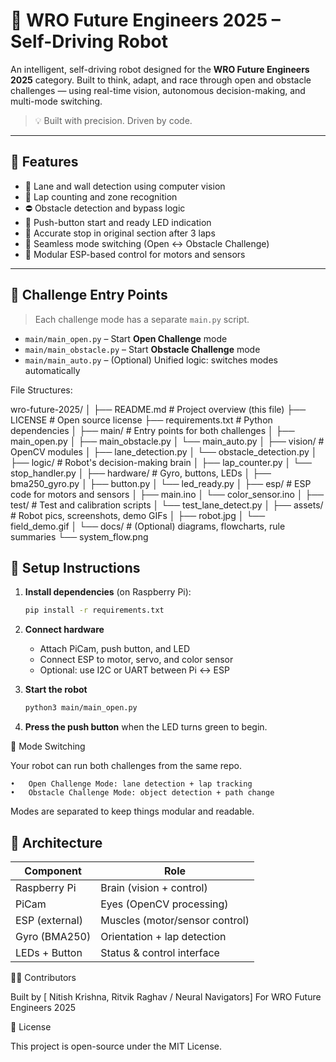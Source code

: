 # 🤖 WRO Future Engineers 2025 – Self-Driving Robot

An intelligent, self-driving robot designed for the **WRO Future Engineers 2025** category. Built to think, adapt, and race through open and obstacle challenges — using real-time vision, autonomous decision-making, and multi-mode switching.

> 💡 Built with precision. Driven by code.

---

## 🚗 Features

- 🎯 Lane and wall detection using computer vision
- 🧭 Lap counting and zone recognition
- ⛔ Obstacle detection and bypass logic
- 🚦 Push-button start and ready LED indication
- 🛑 Accurate stop in original section after 3 laps
- 🔁 Seamless mode switching (Open ↔ Obstacle Challenge)
- 🔌 Modular ESP-based control for motors and sensors

---

## 🚦 Challenge Entry Points

> Each challenge mode has a separate `main.py` script.

- `main/main_open.py` – Start **Open Challenge** mode
- `main/main_obstacle.py` – Start **Obstacle Challenge** mode
- `main/main_auto.py` – (Optional) Unified logic: switches modes automatically

File Structures:

wro-future-2025/
│
├── README.md                # Project overview (this file)
├── LICENSE                  # Open source license
├── requirements.txt         # Python dependencies
│
├── main/                    # Entry points for both challenges
│   ├── main_open.py
│   ├── main_obstacle.py
│   └── main_auto.py
│
├── vision/                  # OpenCV modules
│   ├── lane_detection.py
│   └── obstacle_detection.py
│
├── logic/                   # Robot's decision-making brain
│   ├── lap_counter.py
│   └── stop_handler.py
│
├── hardware/                # Gyro, buttons, LEDs
│   ├── bma250_gyro.py
│   ├── button.py
│   └── led_ready.py
│
├── esp/                     # ESP code for motors and sensors
│   ├── main.ino
│   └── color_sensor.ino
│
├── test/                    # Test and calibration scripts
│   └── test_lane_detect.py
│
├── assets/                  # Robot pics, screenshots, demo GIFs
│   ├── robot.jpg
│   └── field_demo.gif
│
└── docs/                    # (Optional) diagrams, flowcharts, rule summaries
    └── system_flow.png

## 🔧 Setup Instructions

1. **Install dependencies** (on Raspberry Pi):

    ```bash
    pip install -r requirements.txt
    ```

2. **Connect hardware**
   - Attach PiCam, push button, and LED
   - Connect ESP to motor, servo, and color sensor
   - Optional: use I2C or UART between Pi ↔ ESP

3. **Start the robot**

    ```bash
    python3 main/main_open.py
    ```

4. **Press the push button** when the LED turns green to begin.

🔁 Mode Switching

Your robot can run both challenges from the same repo.

	•	Open Challenge Mode: lane detection + lap tracking
	•	Obstacle Challenge Mode: object detection + path change
Modes are separated to keep things modular and readable.

## 🧠 Architecture

| Component      | Role                          |
|----------------|-------------------------------|
| Raspberry Pi   | Brain (vision + control)      |
| PiCam          | Eyes (OpenCV processing)      |
| ESP (external) | Muscles (motor/sensor control)|
| Gyro (BMA250)  | Orientation + lap detection   |
| LEDs + Button  | Status & control interface    |

👨‍💻 Contributors

Built by [ Nitish Krishna, Ritvik Raghav / Neural Navigators]
For WRO Future Engineers 2025

📜 License

This project is open-source under the MIT License.



